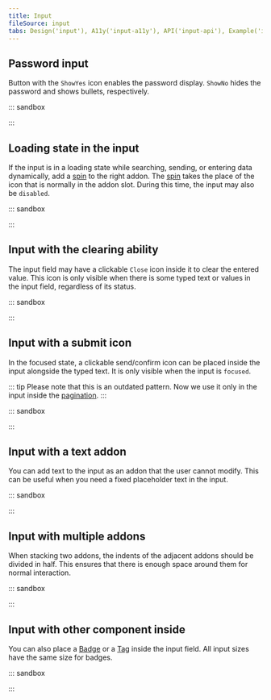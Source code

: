 ```yaml
---
title: Input
fileSource: input
tabs: Design('input'), A11y('input-a11y'), API('input-api'), Example('input-code'), Changelog('input-changelog')
---
```


## Password input

Button with the `ShowYes` icon enables the password display. `ShowNo` hides the password and shows bullets, respectively.

::: sandbox

<script lang="tsx">
  export Demo from './examples/password_input.tsx';
</script>

:::

## Loading state in the input

If the input is in a loading state while searching, sending, or entering data dynamically, add a [spin](/components/spin/spin) to the right addon. The [spin](/components/spin/spin) takes the place of the icon that is normally in the addon slot. During this time, the input may also be `disabled`.

::: sandbox

<script lang="tsx">
  export Demo from './examples/loading_state_in_the_input.tsx';
</script>

:::

## Input with the clearing ability

The input field may have a clickable `Close` icon inside it to clear the entered value. This icon is only visible when there is some typed text or values in the input field, regardless of its status.

::: sandbox

<script lang="tsx">
  export Demo from './examples/input_with_the_clearing_ability.tsx';
</script>

:::

## Input with a submit icon

In the focused state, a clickable send/confirm icon can be placed inside the input alongside the typed text. It is only visible when the input is `focused`.

::: tip
Please note that this is an outdated pattern. Now we use it only in the input inside the [pagination](/components/pagination/pagination).
:::

::: sandbox

<script lang="tsx">
  export Demo from './examples/input_with_a_submit_icon.tsx';
</script>

:::

## Input with a text addon

You can add text to the input as an addon that the user cannot modify. This can be useful when you need a fixed placeholder text in the input.

::: sandbox

<script lang="tsx">
  export Demo from './examples/input_with_a_text_addon.tsx';
</script>

:::

## Input with multiple addons

When stacking two addons, the indents of the adjacent addons should be divided in half. This ensures that there is enough space around them for normal interaction.

::: sandbox

<script lang="tsx">
  export Demo from './examples/input_with_multiple_addons.tsx';
</script>

:::

## Input with other component inside

You can also place a [Badge](/components/badge/badge) or a [Tag](/components/tag/tag) inside the input field. All input sizes have the same size for badges.

::: sandbox

<script lang="tsx">
  export Demo from './examples/input_with_other_component_inside.tsx';
</script>

:::
